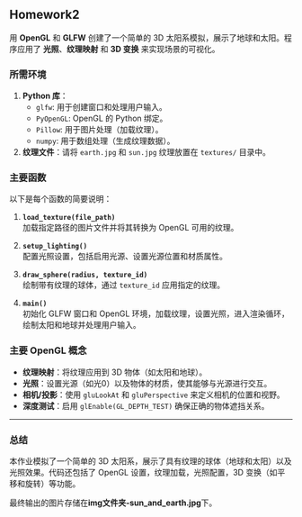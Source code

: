 ## Homework2

用 **OpenGL** 和 **GLFW** 创建了一个简单的 3D 太阳系模拟，展示了地球和太阳。程序应用了 **光照**、**纹理映射** 和 **3D 变换** 来实现场景的可视化。

### 所需环境

1. **Python 库**：
   - `glfw`: 用于创建窗口和处理用户输入。
   - `PyOpenGL`: OpenGL 的 Python 绑定。
   - `Pillow`: 用于图片处理（加载纹理）。
   - `numpy`: 用于数组处理（生成纹理数据）。
2. **纹理文件**：请将 `earth.jpg` 和 `sun.jpg` 纹理放置在 `textures/` 目录中。

### 主要函数

以下是每个函数的简要说明：

1. **`load_texture(file_path)`**  
   加载指定路径的图片文件并将其转换为 OpenGL 可用的纹理。

2. **`setup_lighting()`**  
   配置光照设置，包括启用光源、设置光源位置和材质属性。

3. **`draw_sphere(radius, texture_id)`**  
   绘制带有纹理的球体，通过 `texture_id` 应用指定的纹理。

4. **`main()`**  
   初始化 GLFW 窗口和 OpenGL 环境，加载纹理，设置光照，进入渲染循环，绘制太阳和地球并处理用户输入。

### 主要 OpenGL 概念

- **纹理映射**：将纹理应用到 3D 物体（如太阳和地球）。
- **光照**：设置光源（如光0）以及物体的材质，使其能够与光源进行交互。
- **相机/投影**：使用 `gluLookAt` 和 `gluPerspective` 来定义相机的位置和视野。
- **深度测试**：启用 `glEnable(GL_DEPTH_TEST)` 确保正确的物体遮挡关系。

------

### 总结

本作业模拟了一个简单的 3D 太阳系，展示了具有纹理的球体（地球和太阳）以及光照效果。代码还包括了 OpenGL 设置，纹理加载，光照配置，3D 变换（如平移和旋转）等功能。

最终输出的图片存储在**img文件夹-sun_and_earth.jpg**下。